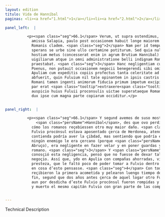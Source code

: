 ```yaml
---
layout: edition
titulo: Vida de Hanníbal
paginas: <li><a href="1.html">1</a></li><li><a href="2.html">2</a></li><li><a href="3.html">3</a></li><li><a href="4.html">4</a></li><li><a href="5.html">5</a></li><li><a href="6.html">6</a></li><li><a href="7.html">7</a></li><li><a href="8.html">8</a></li><li><a href="9.html">9</a></li><li><a href="10.html">10</a></li><li><a href="11.html">11</a></li><li><a href="12.html">12</a></li><li><a href="13.html">13</a></li><li><a href="14.html">14</a></li><li><a href="15.html">15</a></li><li><a href="16.html">16</a></li><li><a href="17.html">17</a></li><li><a href="18.html">18</a></li><li><a href="19.html">19</a></li><li><a href="20.html">20</a></li><li><a href="21.html">21</a></li><li><a href="22.html">22</a></li><li><a href="23.html">23</a></li><li><a href="24.html">24</a></li><li><a href="25.html">25</a></li><li><a href="26.html">26</a></li><li><a href="27.html">27</a></li><li><a href="28.html">28</a></li><li><a href="29.html">29</a></li><li><a href="30.html">30</a></li><li><a href="31.html">31</a></li><li><a href="32.html">32</a></li><li><a href="33.html">33</a></li><li><a href="34.html">34</a></li><li><a href="35.html">35</a></li><li><a href="36.html">36</a></li><li><a href="37.html">37</a></li><li><a href="38.html">38</a></li><li><a href="39.html">39</a></li><li><a href="40.html">40</a></li><li><a href="41.html">41</a></li><li><a href="42.html">42</a></li><li><a href="43.html">43</a></li><li><a href="44.html">44</a></li><li><a href="45.html">45</a></li><li><a href="46.html">46</a></li><li><a href="47.html">47</a></li><li><a href="48.html">48</a></li><li><a href="49.html">49</a></li><li><a href="50.html">50</a></li><li><a href="51.html">51</a></li><li><a href="52.html">52</a></li><li><a href="53.html">53</a></li><li><a href="54.html">54</a></li><li><a href="55.html">55</a></li><li><a href="56.html">56</a></li><li><a href="57.html">57</a></li><li><a href="58.html">58</a></li><li><a href="59.html">59</a></li><li><a href="60.html">60</a></li><li><a href="61.html">61</a></li><li><a href="62.html">62</a></li><li><a href="63.html">63</a></li><li><a href="64.html">64</a></li><li><a href="65.html">65</a></li><li><a href="66.html">66</a></li><li><a href="67.html">67</a></li><li><a href="68.html">68</a></li><li><a href="69.html">69</a></li><li><a href="70.html">70</a></li><li><a href="71.html">71</a></li><li><a href="72.html">72</a></li><li><a href="73.html">73</a></li><li><a href="74.html">74</a></li><li><a href="75.html">75</a></li><li><a href="76.html">76</a></li><li><a href="77.html">77</a></li><li><a href="78.html">78</a></li><li><a href="79.html">79</a></li><li><a href="80.html">80</a></li><li><a href="81.html">81</a></li><li><a href="82.html">82</a></li><li><a href="83.html">83</a></li><li><a href="84.html">84</a></li><li><a href="85.html">85</a></li><li><a href="86.html">86</a></li><li><a href="87.html">87</a></li><li><a href="88.html">88</a></li><li><a href="89.html">89</a></li><li><a href="90.html">90</a></li><li><a href="91.html">91</a></li><li><a href="92.html">92</a></li><li><a href="93.html">93</a></li><li><a href="94.html">94</a></li><li><a href="95.html">95</a></li><li><a href="96.html">96</a></li>

panel_left:  |

          <p><span class="seg">66.1</span> Verum, ut supra ostendimus, Hannibal,
            amissa Salapia, paulo post occasionem habuit longe maiorem quam accaeperat reddendi
            Romanis cladem. <span class="seg">2</span> Nam per id tempus Fuluius proconsul apud Herdoneam sedebat,
            sperans se urbe sine ullo certamine potiturum. Sed quia nullus in propinquo esset
            hostium metus (concesserat enim in agrum Brutium Hannibal) negligenter obibat munera
            uigiliarum atque in omni administratione belli indignam Romano duci segniciem
            praestabat. <span class="seg">3</span> Hanc negligentiam cum per occultos exploratores cognouisset
            Poenus, non putauit occasionem negocii benegerendi sibi omittendam esse. Itaque in
            Apuliam cum expeditis copiis profectus tanta celeritate ad Herdoneam uenit, ut parum
            abfuerit, quin Fuluium nil tale opinantem in ipsis castris opprimeret. <span class="seg">4</span>
            Romani tamen ingenti animorum fiducia primum impetum excipientes, pugnam diutius 30 quam
            par erat <span class="tooltip">extraxere<span class="tooltiptext">extinxere <span class="siglas">U</span> </span></span>. Demum sicut biennio praeterito circa ea loca duce alio Fuluio, sic etiam
            auspicio huius Fuluii proconsulis uictae superataeque Romanae legiones profligantur et
            dux ipse cum magna parte copiarum occiditur.</p>
        

panel_right:  |

          <p><span class="seg">66.1</span> Y segund avemos de suso mostrado,
              <span class="persName">Hanníbal</span>, des que ovo perdido a Salapia, poco <a href="../public/images/1491/176v.png" target="new"><img class="facs" src="../public/images/1491/1491.jpg"/></a>[176v,b] después ovo de fallar occasión
            cómo los romanos reçebiessen otro muy maior daño. <span class="seg">2</span> Ca por el mesmo tiempo
            Fulvio procónsul estava aposentado çerca de Herdonea, atendiendo que sin alguna
            contienda podría aver la çibdad, mas sentiendo que podría estar syn temor, pues que
            ningún enemigo le era çercano (porque <span class="persName">Hanníbal</span> era ydo al campo de
            Abruço), era negligente en fazer velar y en poner guardas y escuchas y en <span class="tooltip">toda<span class="tooltiptext">todo  </span></span> otra administraçión de la guerra y acostumbrava floxedad indigna de capitán
            romano. <span class="seg">3</span> Y <span class="persName">Hanníbal</span>, después que por occultas espías
            conosçió esta negligencia, pensó que no fuesse de dexar tal occasión de fazer bien el
            negoçio. Assí que, ydo en Apulia con compañas ahorradas, vino a Herdonea con tanta
            presteza, que le faltó poco de poder tomar a Fulvio dentro de su aposentamiento syn que
            en cosa d’esto pensasse. <span class="seg">4</span> Con todo, los romanos con grand fiuza de ánimos
            reçibieron la primera acometida y pelearon luengo tiempo de lo que la razón quería; al
            fin, segund que dos años antes çerca de aquel logar otro Fulvio fue desbaratado, assí
            aun por desdicha d’este Fulvio procónsul fueron rompidas y vencidas las legiones romanas
            y muerto el mesmo capitán Fulvio con gran parte de las compañas.</p>
        

---
```


Technical Description 
